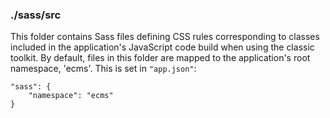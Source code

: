 ### ./sass/src

This folder contains Sass files defining CSS rules corresponding to classes
included in the application's JavaScript code build when using the classic toolkit.
By default, files in this folder are mapped to the application's root namespace, 'ecms'.
This is set in `"app.json"`:

    "sass": {
        "namespace": "ecms"
    }